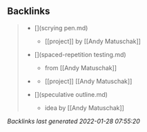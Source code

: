 

## Backlinks

> - [](scrying pen.md)
>   - [[project]] by [[Andy Matuschak]]
>    
> - [](spaced-repetition testing.md)
>   - from [[Andy Matuschak]]
>    
> - [](quantum.country.md)
>   - [[project]] [[Andy Matuschak]]
>    
> - [](speculative outline.md)
>   - idea by [[Andy Matuschak]]

_Backlinks last generated 2022-01-28 07:55:20_
